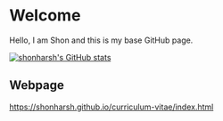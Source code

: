 # Welcome

Hello, I am Shon and this is my base GitHub page.

[![shonharsh's GitHub stats](https://github-readme-stats.vercel.app/api?username=shonharsh)](https://github.com/shonharsh/github-readme-stats)

## Webpage
https://shonharsh.github.io/curriculum-vitae/index.html
